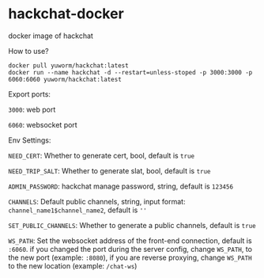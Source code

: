# hackchat-docker

docker image of hackchat

How to use?

```shell
docker pull yuworm/hackchat:latest 
docker run --name hackchat -d --restart=unless-stoped -p 3000:3000 -p 6060:6060 yuworm/hackchat:latest
```

Export ports:

`3000`: web port

`6060`: websocket port

Env Settings:

`NEED_CERT`: Whether to generate cert, bool, default is `true`

`NEED_TRIP_SALT`: Whether to generate slat, bool, default is `true`

`ADMIN_PASSWORD`: hackchat manage password, string, default is `123456`

`CHANNELS`: Default public channels, string, input format: `channel_name1$channel_name2`, default is `''`

`SET_PUBLIC_CHANNELS`: Whether to generate a public channels, default is `true`

`WS_PATH`: Set the websocket address of the front-end connection, default is `:6060`. if you changed the port during the server config, change `WS_PATH`,  to the new port (example:  `:8080`), if you are reverse proxying, change `WS_PATH` to the new location (example: `/chat-ws`)

